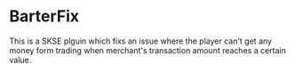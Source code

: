 # BarterFix
This is a SKSE plguin which fixs an issue where the player can't get any money form trading when merchant's transaction amount reaches a certain value.
